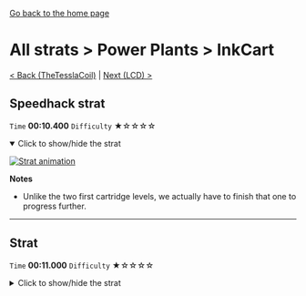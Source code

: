 [Go back to the home page](https://github.com/Doublevil/scbspeedrun)

# All strats > Power Plants > InkCart

[< Back (TheTesslaCoil)](https://github.com/Doublevil/scbspeedrun/blob/main/levels/all_lvl/pp/TheTesslaCoil.md) | [Next (LCD) >](https://github.com/Doublevil/scbspeedrun/blob/main/levels/all_lvl/LCD/LCD.md)

## Speedhack strat

`Time` **00:10.400** `Difficulty` ★☆☆☆☆
<details open>
  <summary>Click to show/hide the strat</summary>

  [![Strat animation](https://github.com/Doublevil/scbspeedrun/blob/main/media/levels/pp/InkCart_S_Strat.webp)](https://github.com/Doublevil/scbspeedrun/blob/main/media/levels/pp/InkCart_S_Strat.mp4?raw=true)

  **Notes**
  - Unlike the two first cartridge levels, we actually have to finish that one to progress further.
</details>

---
## Strat

`Time` **00:11.000** `Difficulty` ★☆☆☆☆
<details>
  <summary>Click to show/hide the strat</summary>

  [![Strat animation](https://github.com/Doublevil/scbspeedrun/blob/main/media/levels/pp/InkCart_Strat.webp)](https://github.com/Doublevil/scbspeedrun/blob/main/media/levels/pp/InkCart_Strat.mp4?raw=true)

  **Notes**
  - Unlike the two first cartridge levels, we actually have to finish that one to progress further.
</details>

